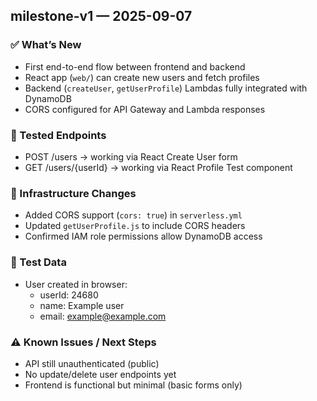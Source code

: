 ## milestone-v1 — 2025-09-07
### ✅ What’s New
- First end-to-end flow between frontend and backend
- React app (`web/`) can create new users and fetch profiles
- Backend (`createUser`, `getUserProfile`) Lambdas fully integrated with DynamoDB
- CORS configured for API Gateway and Lambda responses

### 🔗 Tested Endpoints
- POST /users → working via React Create User form
- GET /users/{userId} → working via React Profile Test component

### 📂 Infrastructure Changes
- Added CORS support (`cors: true`) in `serverless.yml`
- Updated `getUserProfile.js` to include CORS headers
- Confirmed IAM role permissions allow DynamoDB access

### 🧪 Test Data
- User created in browser:
  - userId: 24680
  - name: Example user
  - email: example@example.com

### ⚠️ Known Issues / Next Steps
- API still unauthenticated (public)
- No update/delete user endpoints yet
- Frontend is functional but minimal (basic forms only)
